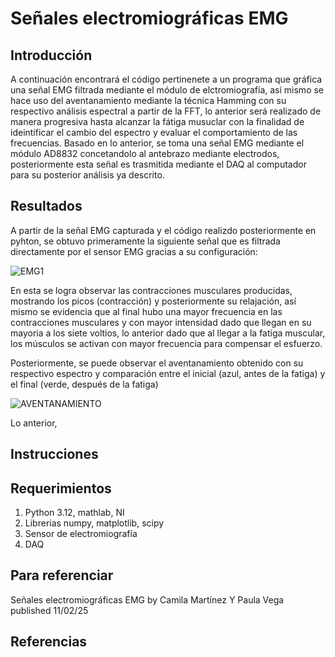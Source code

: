 # Señales electromiográficas EMG
## Introducción
A continuación encontrará el código pertinenete a un programa que gráfica una señal EMG filtrada mediante el módulo de elctromiografía, así mismo se hace uso del aventanamiento mediante la técnica Hamming con su respectivo análisis espectral a partir de la FFT, lo anterior será realizado de manera progresiva hasta alcanzar la fátiga musuclar con la finalidad de ideintificar el cambio del espectro y evaluar el comportamiento de las frecuencias. Basado en lo anterior, se toma una señal EMG mediante el módulo AD8832 concetandolo al antebrazo mediante electrodos, posteriormente esta señal es trasmitida mediante el DAQ al computador para su posterior análisis ya descrito.

## Resultados 
A partir de la señal EMG capturada y el código realizdo posteriormente en pyhton, se obtuvo primeramente la siguiente señal que es filtrada directamente por el sensor EMG gracias a su configuración:

![EMG1](https://github.com/user-attachments/assets/c7e8ec87-996f-48bc-87f7-f382f4b49aa7)

En esta se logra observar las contracciones musculares producidas, mostrando los picos (contracción) y posteriormente su relajación, así mismo se evidencia que al final hubo una mayor frecuencia en las contracciones musculares y con mayor intensidad dado que llegan en su mayoria a los siete voltios, lo anterior dado que al llegar a la fatiga muscular, los músculos se activan con mayor frecuencia para compensar el esfuerzo.

Posteriormente, se puede observar el aventanamiento obtenido con su respectivo espectro y comparación entre el inicial (azul, antes de la fatiga) y el final (verde, después de la fatiga)

![AVENTANAMIENTO](https://github.com/user-attachments/assets/1aecb699-7706-43e9-8880-fd7b4057eb12)

Lo anterior,


## Instrucciones


## Requerimientos
1. Python 3.12, mathlab, NI
2. Librerias numpy, matplotlib, scipy
3. Sensor de electromiografía
4. DAQ

## Para referenciar
Señales electromiográficas EMG by Camila Martínez Y Paula Vega published 11/02/25

## Referencias

